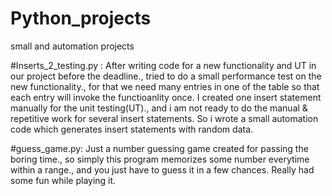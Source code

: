 # Python_projects
small and automation projects

#Inserts_2_testing.py : 
After writing code for a new functionality and UT in our project before the deadline., tried to do a small performance test
on the new functionality., for that we need many entries in one of the table so that each entry will invoke the functioanlity once.
I created one insert statement manually for the unit testing(UT)., and i am not ready to do the manual & repetitive work for several insert statements.
So i wrote a small automation code which generates insert statements with random data.

#guess_game.py:
Just a number guessing game created for passing the boring time., 
so simply this program memorizes some number everytime within a range., and you just have to guess it in a few chances.
Really had some fun while playing it. 

